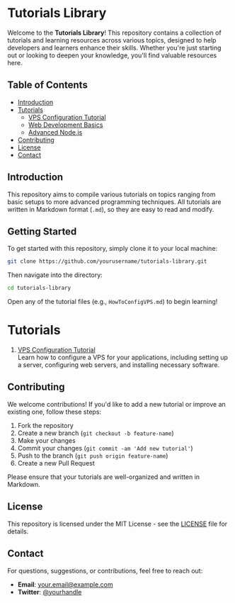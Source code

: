 # Tutorials Library

Welcome to the **Tutorials Library**! This repository contains a collection of tutorials and learning resources across various topics, designed to help developers and learners enhance their skills. Whether you're just starting out or looking to deepen your knowledge, you'll find valuable resources here.

## Table of Contents

- [Introduction](#introduction)
- [Tutorials](#tutorials)
  - [VPS Configuration Tutorial](#vps-configuration-tutorial)
  - [Web Development Basics](#web-development-basics)
  - [Advanced Node.js](#advanced-nodejs)
- [Contributing](#contributing)
- [License](#license)
- [Contact](#contact)

## Introduction

This repository aims to compile various tutorials on topics ranging from basic setups to more advanced programming techniques. All tutorials are written in Markdown format (`.md`), so they are easy to read and modify.

## Getting Started

To get started with this repository, simply clone it to your local machine:

```bash
git clone https://github.com/yourusername/tutorials-library.git
```

Then navigate into the directory:

```bash
cd tutorials-library
```

Open any of the tutorial files (e.g., `HowToConfigVPS.md`) to begin learning!

# Tutorials

1. [VPS Configuration Tutorial](https://github.com/GylanSalih/Tutorials-Library/blob/main/HowToConfigVPS/HowToConfigVPS.md)  
   Learn how to configure a VPS for your applications, including setting up a server, configuring web servers, and installing necessary software.

## Contributing

We welcome contributions! If you'd like to add a new tutorial or improve an existing one, follow these steps:

1. Fork the repository
2. Create a new branch (`git checkout -b feature-name`)
3. Make your changes
4. Commit your changes (`git commit -am 'Add new tutorial'`)
5. Push to the branch (`git push origin feature-name`)
6. Create a new Pull Request

Please ensure that your tutorials are well-organized and written in Markdown.

## License

This repository is licensed under the MIT License - see the [LICENSE](LICENSE) file for details.

## Contact

For questions, suggestions, or contributions, feel free to reach out:

- **Email**: your.email@example.com
- **Twitter**: [@yourhandle](https://twitter.com/yourhandle)
